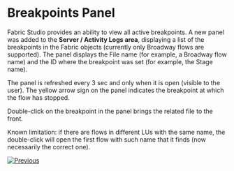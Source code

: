 # Breakpoints Panel

Fabric Studio provides an ability to view all active breakpoints. A new panel was added to the **Server / Activity Logs area**, displaying a list of the breakpoints in the Fabric objects (currently only Broadway flows are supported). The panel displays the File name (for example, a Broadway flow name) and the ID where the breakpoint was set (for example, the Stage name).

The panel is refreshed every 3 sec and only when it is open (visible to the user). The yellow arrow sign on the panel indicates the breakpoint at which the flow has stopped.

Double-click on the breakpoint in the panel brings the related file to the front.

Known limitation: if there are flows in different LUs with the same name, the double-click will open the first flow with such name that it finds (now necessarily the correct one).



[![Previous](/articles/images/Previous.png)](03_debug_table_population.md)